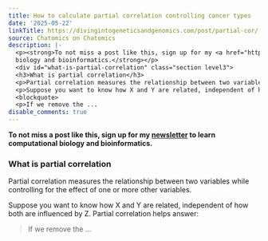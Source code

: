 ```yaml
---
title: How to calculate partial correlation controlling cancer types
date: '2025-05-22'
linkTitle: https://divingintogeneticsandgenomics.com/post/partial-cor/
source: Chatomics on Chatomics
description: |-
  <p><strong>To not miss a post like this, sign up for my <a href="https://divingintogeneticsandgenomics.ck.page/profile">newsletter</a> to learn computational
  biology and bioinformatics.</strong></p>
  <div id="what-is-partial-correlation" class="section level3">
  <h3>What is partial correlation</h3>
  <p>Partial correlation measures the relationship between two variables while controlling for the effect of one or more other variables.</p>
  <p>Suppose you want to know how X and Y are related, independent of how both are influenced by Z. Partial correlation helps answer:</p>
  <blockquote>
  <p>If we remove the ...
disable_comments: true
---
```

<p><strong>To not miss a post like this, sign up for my <a href="https://divingintogeneticsandgenomics.ck.page/profile">newsletter</a> to learn computational
biology and bioinformatics.</strong></p>
<div id="what-is-partial-correlation" class="section level3">
<h3>What is partial correlation</h3>
<p>Partial correlation measures the relationship between two variables while controlling for the effect of one or more other variables.</p>
<p>Suppose you want to know how X and Y are related, independent of how both are influenced by Z. Partial correlation helps answer:</p>
<blockquote>
<p>If we remove the ...